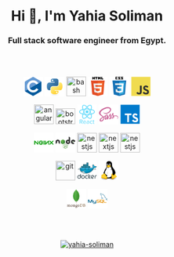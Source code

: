 <h1 align="center">Hi 👋, I'm Yahia Soliman</h1>
<h3 align="center">Full stack software engineer from Egypt.</h3>

<br>
<br>

<p align="center">
<img src="https://raw.githubusercontent.com/devicons/devicon/master/icons/c/c-original.svg" title="c" width="40" height="40"/>
<img src="https://raw.githubusercontent.com/devicons/devicon/master/icons/python/python-original.svg" title="python" width="40" height="40"/>
<img src="https://www.svgrepo.com/show/353478/bash-icon.svg" title="bash" width="40" height="40"/> 
<img src="https://raw.githubusercontent.com/devicons/devicon/master/icons/html5/html5-original-wordmark.svg" title="html5" width="40" height="40"/> 
<img src="https://raw.githubusercontent.com/devicons/devicon/master/icons/css3/css3-original-wordmark.svg" title="css3" width="40" height="40"/> 
<img src="https://raw.githubusercontent.com/devicons/devicon/master/icons/javascript/javascript-original.svg" title="javascript" width="40" height="40"/> 
</p>


<p align="center">
<img src="https://angular.io/assets/images/logos/angular/angular.svg" title="angular" width="40" height="40"/> 
<img src="https://getbootstrap.com/docs/5.0/assets/brand/bootstrap-logo.svg" title="bootstrap" width="40" height="32" vspace="4"/> 
<img src="https://raw.githubusercontent.com/devicons/devicon/master/icons/react/react-original-wordmark.svg" title="react" width="40" height="40"/> 
<img src="https://raw.githubusercontent.com/devicons/devicon/master/icons/sass/sass-original.svg" title="sass" width="40" height="40"/> 
<img src="https://raw.githubusercontent.com/devicons/devicon/master/icons/typescript/typescript-original.svg" title="typescript" width="40" height="40"/> 
</p>


<p align="center">
<img src="https://raw.githubusercontent.com/devicons/devicon/master/icons/nginx/nginx-original.svg" title="nginx" width="40" height="40"/> 
<img src="https://raw.githubusercontent.com/devicons/devicon/master/icons/nodejs/nodejs-original-wordmark.svg" title="nodejs" width="40" height="40"/> 
<img src="https://www.svgrepo.com/show/354107/nestjs.svg" title="nestjs" width="40" height="40"/> 
<img src="https://www.svgrepo.com/show/354113/nextjs-icon.svg" title="nextjs" width="40" height="40"/> 
<img src="https://www.svgrepo.com/show/353834/graphql.svg" title="nestjs" width="40" height="40"/> 
</p>



<p align="center">
<img src="https://www.vectorlogo.zone/logos/git-scm/git-scm-icon.svg" title="git" width="40" height="40"/> 
<img src="https://raw.githubusercontent.com/devicons/devicon/master/icons/docker/docker-original-wordmark.svg" title="docker" width="40" height="40"/> 
<img src="https://raw.githubusercontent.com/devicons/devicon/master/icons/linux/linux-original.svg" title="linux" width="40" height="40"/> 
</p>


<p align="center">
<img src="https://raw.githubusercontent.com/devicons/devicon/master/icons/mongodb/mongodb-original-wordmark.svg" title="mongodb" width="40" height="40"/> 
<img src="https://raw.githubusercontent.com/devicons/devicon/master/icons/mysql/mysql-original-wordmark.svg" title="mysql" width="40" height="40"/> 
</p>

<br>
<br>

<p align="center"><a href="https://github.com/ryo-ma/github-profile-trophy"><img src="https://github-profile-trophy.vercel.app/?username=yahia-soliman&row=1&column=5&margin-w=8" alt="yahia-soliman" /></a> </p>

